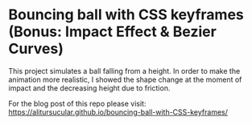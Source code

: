 # Bouncing ball with CSS keyframes (Bonus: Impact Effect &amp; Bezier Curves)

This project simulates a ball falling from a height. In order to make the animation more realistic, I showed the shape change at the moment of impact and the decreasing height due to friction.

For the blog post of this repo please visit: https://alitursucular.github.io/bouncing-ball-with-CSS-keyframes/
